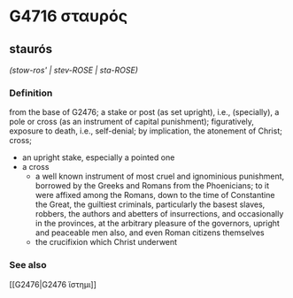 # G4716 σταυρός

## staurós

_(stow-ros' | stev-ROSE | sta-ROSE)_

### Definition

from the base of G2476; a stake or post (as set upright), i.e., (specially), a pole or cross (as an instrument of capital punishment); figuratively, exposure to death, i.e., self-denial; by implication, the atonement of Christ; cross; 

- an upright stake, especially a pointed one
- a cross
  - a well known instrument of most cruel and ignominious punishment, borrowed by the Greeks and Romans from the Phoenicians; to it were affixed among the Romans, down to the time of Constantine the Great, the guiltiest criminals, particularly the basest slaves, robbers, the authors and abetters of insurrections, and occasionally in the provinces, at the arbitrary pleasure of the governors, upright and peaceable men also, and even Roman citizens themselves
  - the crucifixion which Christ underwent

### See also

[[G2476|G2476 ἵστημι]]
